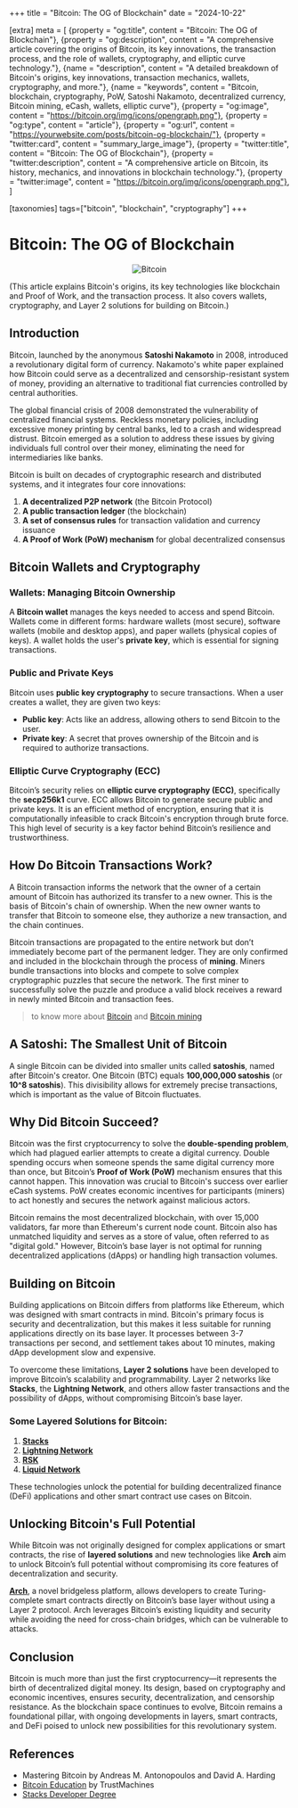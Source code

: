+++
title = "Bitcoin: The OG of Blockchain"
date = "2024-10-22"

[extra]
meta = [
    {property = "og:title", content = "Bitcoin: The OG of Blockchain"},
    {property = "og:description", content = "A comprehensive article covering the origins of Bitcoin, its key innovations, the transaction process, and the role of wallets, cryptography, and elliptic curve technology."},
    {name = "description", content = "A detailed breakdown of Bitcoin's origins, key innovations, transaction mechanics, wallets, cryptography, and more."},
    {name = "keywords", content = "Bitcoin, blockchain, cryptography, PoW, Satoshi Nakamoto, decentralized currency, Bitcoin mining, eCash, wallets, elliptic curve"},
    {property = "og:image", content = "https://bitcoin.org/img/icons/opengraph.png"},
    {property = "og:type", content = "article"},
    {property = "og:url", content = "https://yourwebsite.com/posts/bitcoin-og-blockchain/"},
    {property = "twitter:card", content = "summary_large_image"},
    {property = "twitter:title", content = "Bitcoin: The OG of Blockchain"},
    {property = "twitter:description", content = "A comprehensive article on Bitcoin, its history, mechanics, and innovations in blockchain technology."},
    {property = "twitter:image", content = "https://bitcoin.org/img/icons/opengraph.png"},
]

[taxonomies]
tags=["bitcoin", "blockchain", "cryptography"]
+++

# Bitcoin: The OG of Blockchain

<div style="text-align: center;">
  <img src="https://bitcoin.org/img/icons/opengraph.png" alt="Bitcoin">
</div>

(This article explains Bitcoin's origins, its key technologies like blockchain and Proof of Work, and the transaction process. It also covers wallets, cryptography, and Layer 2 solutions for building on Bitcoin.)

## Introduction

Bitcoin, launched by the anonymous **Satoshi Nakamoto** in 2008, introduced a revolutionary digital form of currency. Nakamoto's white paper explained how Bitcoin could serve as a decentralized and censorship-resistant system of money, providing an alternative to traditional fiat currencies controlled by central authorities. 

The global financial crisis of 2008 demonstrated the vulnerability of centralized financial systems. Reckless monetary policies, including excessive money printing by central banks, led to a crash and widespread distrust. Bitcoin emerged as a solution to address these issues by giving individuals full control over their money, eliminating the need for intermediaries like banks.

Bitcoin is built on decades of cryptographic research and distributed systems, and it integrates four core innovations:

1. **A decentralized P2P network** (the Bitcoin Protocol)
2. **A public transaction ledger** (the blockchain)
3. **A set of consensus rules** for transaction validation and currency issuance
4. **A Proof of Work (PoW) mechanism** for global decentralized consensus

## Bitcoin Wallets and Cryptography

### Wallets: Managing Bitcoin Ownership

A **Bitcoin wallet** manages the keys needed to access and spend Bitcoin. Wallets come in different forms: hardware wallets (most secure), software wallets (mobile and desktop apps), and paper wallets (physical copies of keys). A wallet holds the user's **private key**, which is essential for signing transactions.

### Public and Private Keys

Bitcoin uses **public key cryptography** to secure transactions. When a user creates a wallet, they are given two keys:
- **Public key**: Acts like an address, allowing others to send Bitcoin to the user.
- **Private key**: A secret that proves ownership of the Bitcoin and is required to authorize transactions.

### Elliptic Curve Cryptography (ECC)

Bitcoin’s security relies on **elliptic curve cryptography (ECC)**, specifically the **secp256k1** curve. ECC allows Bitcoin to generate secure public and private keys. It is an efficient method of encryption, ensuring that it is computationally infeasible to crack Bitcoin's encryption through brute force. This high level of security is a key factor behind Bitcoin’s resilience and trustworthiness.


## How Do Bitcoin Transactions Work?

A Bitcoin transaction informs the network that the owner of a certain amount of Bitcoin has authorized its transfer to a new owner. This is the basis of Bitcoin's chain of ownership. When the new owner wants to transfer that Bitcoin to someone else, they authorize a new transaction, and the chain continues.

Bitcoin transactions are propagated to the entire network but don’t immediately become part of the permanent ledger. They are only confirmed and included in the blockchain through the process of **mining**. Miners bundle transactions into blocks and compete to solve complex cryptographic puzzles that secure the network. The first miner to successfully solve the puzzle and produce a valid block receives a reward in newly minted Bitcoin and transaction fees.

>to know more about [Bitcoin](https://learnweb3.io/degrees/stacks-developer-degree/introduction-to-stacks/introduction-to-bitcoin/) and [Bitcoin mining](https://trustmachines.co/learn/how-does-bitcoin-mining-work/)


## A Satoshi: The Smallest Unit of Bitcoin

A single Bitcoin can be divided into smaller units called **satoshis**, named after Bitcoin's creator. One Bitcoin (BTC) equals **100,000,000 satoshis** (or **10^8 satoshis**). This divisibility allows for extremely precise transactions, which is important as the value of Bitcoin fluctuates.

## Why Did Bitcoin Succeed?

Bitcoin was the first cryptocurrency to solve the **double-spending problem**, which had plagued earlier attempts to create a digital currency. Double spending occurs when someone spends the same digital currency more than once, but Bitcoin’s **Proof of Work (PoW)** mechanism ensures that this cannot happen. This innovation was crucial to Bitcoin's success over earlier eCash systems. PoW creates economic incentives for participants (miners) to act honestly and secures the network against malicious actors.

Bitcoin remains the most decentralized blockchain, with over 15,000 validators, far more than Ethereum's current node count. Bitcoin also has unmatched liquidity and serves as a store of value, often referred to as "digital gold." However, Bitcoin’s base layer is not optimal for running decentralized applications (dApps) or handling high transaction volumes.

## Building on Bitcoin

Building applications on Bitcoin differs from platforms like Ethereum, which was designed with smart contracts in mind. Bitcoin's primary focus is security and decentralization, but this makes it less suitable for running applications directly on its base layer. It processes between 3-7 transactions per second, and settlement takes about 10 minutes, making dApp development slow and expensive.

To overcome these limitations, **Layer 2 solutions** have been developed to improve Bitcoin’s scalability and programmability. Layer 2 networks like **Stacks**, the **Lightning Network**, and others allow faster transactions and the possibility of dApps, without compromising Bitcoin’s base layer.

### Some Layered Solutions for Bitcoin:
1. **[Stacks](https://www.stacks.co/)**
2. **[Lightning Network](https://lightning.network/)**
3. **[RSK](https://rootstock.io/)**
4. **[Liquid Network](https://blockstream.com/liquid/)**

These technologies unlock the potential for building decentralized finance (DeFi) applications and other smart contract use cases on Bitcoin.

## Unlocking Bitcoin's Full Potential

While Bitcoin was not originally designed for complex applications or smart contracts, the rise of **layered solutions** and new technologies like **Arch** aim to unlock Bitcoin’s full potential without compromising its core features of decentralization and security.

**[Arch](https://arch-network.gitbook.io/arch-documentation)**, a novel bridgeless platform, allows developers to create Turing-complete smart contracts directly on Bitcoin’s base layer without using a Layer 2 protocol. Arch leverages Bitcoin’s existing liquidity and security while avoiding the need for cross-chain bridges, which can be vulnerable to attacks.

## Conclusion

Bitcoin is much more than just the first cryptocurrency—it represents the birth of decentralized digital money. Its design, based on cryptography and economic incentives, ensures security, decentralization, and censorship resistance. As the blockchain space continues to evolve, Bitcoin remains a foundational pillar, with ongoing developments in layers, smart contracts, and DeFi poised to unlock new possibilities for this revolutionary system.

## References

- Mastering Bitcoin by Andreas M. Antonopoulos and David A. Harding
- [Bitcoin Education](https://trustmachines.co/learn/) by TrustMachines
- [Stacks Developer Degree](https://learnweb3.io/degrees/stacks-developer-degree/)